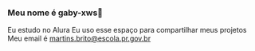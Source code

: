 ### Meu nome é gaby-xws💙
Eu estudo no Alura
Eu uso esse espaço para compartilhar meus projetos 
 Meu email é martins.brito@escola.pr.gov.br
